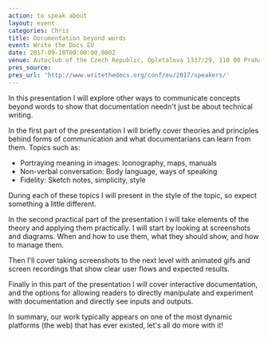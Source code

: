 ```yaml
---
action: to speak about
layout: event
categories: Chris
title: Documentation beyond words
event: Write the Docs EU
date: 2017-09-10T00:00:00.000Z
venue: Autoclub of the Czech Republic, Opletalova 1337/29, 110 00 Praha 1-Nové Město, Czechia
pres_source:
pres_url: 'http://www.writethedocs.org/conf/eu/2017/speakers/'
---
```


In this presentation I will explore other ways to communicate concepts beyond words to show that documentation needn't just be about technical writing.

In the first part of the presentation I will briefly cover theories and principles behind forms of communication and what documentarians can learn from them. Topics such as:

-   Portraying meaning in images: Iconography, maps, manuals
-   Non-verbal conversation: Body language, ways of speaking
-   Fidelity: Sketch notes, simplicity, style

During each of these topics I will present in the style of the topic, so expect something a little different.

In the second practical part of the presentation I will take elements of the theory and applying them practically. I will start by looking at screenshots and diagrams. When and how to use them, what they should show, and how to manage them.

Then I'll cover taking screenshots to the next level with animated gifs and screen recordings that show clear user flows and expected results.

Finally in this part of the presentation I will cover interactive documentation, and the options for allowing readers to directly manipulate and experiment with documentation and directly see inputs and outputs.

In summary, our work typically appears on one of the most dynamic platforms (the web) that has ever existed, let's all do more with it!
